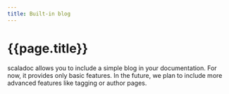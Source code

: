 ```yaml
---
title: Built-in blog
---
```


# {{page.title}}

scaladoc allows you to include a simple blog in your documentation. For now, it
provides only basic features. In the future, we plan to include more advanced
features like tagging or author pages.
